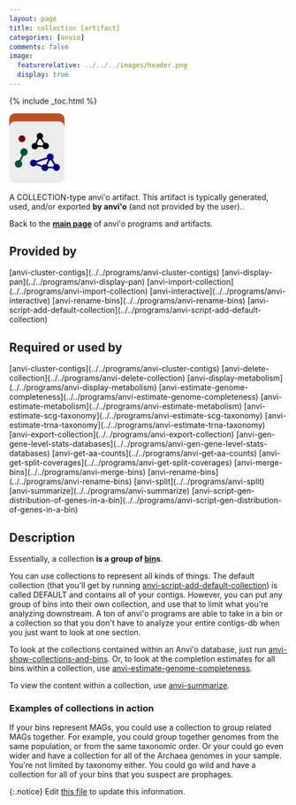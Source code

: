 ```yaml
---
layout: page
title: collection [artifact]
categories: [anvio]
comments: false
image:
  featurerelative: ../../../images/header.png
  display: true
---
```



{% include _toc.html %}


<img src="../../images/icons/COLLECTION.png" alt="COLLECTION" style="width:100px; border:none" />

A COLLECTION-type anvi'o artifact. This artifact is typically generated, used, and/or exported **by anvi'o** (and not provided by the user)..

Back to the **[main page](../../)** of anvi'o programs and artifacts.

## Provided by


<p style="text-align: left" markdown="1"><span class="artifact-p">[anvi-cluster-contigs](../../programs/anvi-cluster-contigs)</span> <span class="artifact-p">[anvi-display-pan](../../programs/anvi-display-pan)</span> <span class="artifact-p">[anvi-import-collection](../../programs/anvi-import-collection)</span> <span class="artifact-p">[anvi-interactive](../../programs/anvi-interactive)</span> <span class="artifact-p">[anvi-rename-bins](../../programs/anvi-rename-bins)</span> <span class="artifact-p">[anvi-script-add-default-collection](../../programs/anvi-script-add-default-collection)</span></p>


## Required or used by


<p style="text-align: left" markdown="1"><span class="artifact-r">[anvi-cluster-contigs](../../programs/anvi-cluster-contigs)</span> <span class="artifact-r">[anvi-delete-collection](../../programs/anvi-delete-collection)</span> <span class="artifact-r">[anvi-display-metabolism](../../programs/anvi-display-metabolism)</span> <span class="artifact-r">[anvi-estimate-genome-completeness](../../programs/anvi-estimate-genome-completeness)</span> <span class="artifact-r">[anvi-estimate-metabolism](../../programs/anvi-estimate-metabolism)</span> <span class="artifact-r">[anvi-estimate-scg-taxonomy](../../programs/anvi-estimate-scg-taxonomy)</span> <span class="artifact-r">[anvi-estimate-trna-taxonomy](../../programs/anvi-estimate-trna-taxonomy)</span> <span class="artifact-r">[anvi-export-collection](../../programs/anvi-export-collection)</span> <span class="artifact-r">[anvi-gen-gene-level-stats-databases](../../programs/anvi-gen-gene-level-stats-databases)</span> <span class="artifact-r">[anvi-get-aa-counts](../../programs/anvi-get-aa-counts)</span> <span class="artifact-r">[anvi-get-split-coverages](../../programs/anvi-get-split-coverages)</span> <span class="artifact-r">[anvi-merge-bins](../../programs/anvi-merge-bins)</span> <span class="artifact-r">[anvi-rename-bins](../../programs/anvi-rename-bins)</span> <span class="artifact-r">[anvi-split](../../programs/anvi-split)</span> <span class="artifact-r">[anvi-summarize](../../programs/anvi-summarize)</span> <span class="artifact-r">[anvi-script-gen-distribution-of-genes-in-a-bin](../../programs/anvi-script-gen-distribution-of-genes-in-a-bin)</span></p>


## Description

Essentially, a collection **is a group of <span class="artifact-n">[bin](/software/anvio/help/artifacts/bin)</span>s**.

You can use collections to represent all kinds of things. The default collection (that you'll get by running <span class="artifact-n">[anvi-script-add-default-collection](/software/anvio/help/programs/anvi-script-add-default-collection)</span>) is called DEFAULT and contains all of your contigs. However, you can put any group of bins into their own collection, and use that to limit what you're analyzing downstream. A ton of anvi'o programs are able to take in a bin or a collection so that you don't have to analyze your entire contigs-db when you just want to look at one section. 

To look at the collections contained within an Anvi'o database, just run <span class="artifact-n">[anvi-show-collections-and-bins](/software/anvio/help/programs/anvi-show-collections-and-bins)</span>. Or, to look at the completion estimates for all bins within a collection, use <span class="artifact-n">[anvi-estimate-genome-completeness](/software/anvio/help/programs/anvi-estimate-genome-completeness)</span>.

To view the content within a collection, use <span class="artifact-n">[anvi-summarize](/software/anvio/help/programs/anvi-summarize)</span>.

### Examples of collections in action

If your bins represent MAGs, you could use a collection to group related MAGs together. For example, you could group together genomes from the same population, or from the same taxonomic order. Or your could go even wider and have a collection for all of the Archaea genomes in your sample. You're not limited by taxonomy either. You could go wild and have a collection for all of your bins that you suspect are prophages. 



{:.notice}
Edit [this file](https://github.com/merenlab/anvio/tree/master/anvio/docs/artifacts/collection.md) to update this information.

